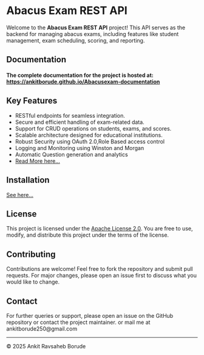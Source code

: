 <h1>Abacus Exam REST API</h1>
  
  <p>
    Welcome to the <strong>Abacus Exam REST API</strong> project! This API serves as the backend for managing abacus exams, including features like student management, exam scheduling, scoring, and reporting.
  </p>
  
  <h2>Documentation</h2>
  <h4>
    The complete documentation for the project is hosted at: 
    <a href="https://ankitborude.github.io/Abacusexam-documentation" target="_blank">https://ankitborude.github.io/Abacusexam-documentation</a>
  </h4>
  
  <h2>Key Features</h2>
  <ul>
    <li>RESTful endpoints for seamless integration.</li>
    <li>Secure and efficient handling of exam-related data.</li>
    <li>Support for CRUD operations on students, exams, and scores.</li>
    <li>Scalable architecture designed for educational institutions.</li>
    <li>Robust Security using OAuth 2.0,Role Based access control</li>
    <li>Logging and Monitoring using Winston and Morgan</li>
    <li>Automatic Question generation and analytics</li>
    <li><a href="https://ankitborude.github.io/Abacusexam-documentation/key-feature">Read More here...</a></li>
  </ul>
  
  <h2>Installation</h2>
  <a href="https://ankitborude.github.io/Abacusexam-documentation/key-feature">See here...</a>
  <h2>License</h2>
  <p>
    This project is licensed under the <a href="https://www.apache.org/licenses/LICENSE-2.0" target="_blank">Apache License 2.0</a>. 
    You are free to use, modify, and distribute this project under the terms of the license.
  </p>
  
  <h2>Contributing</h2>
  <p>
    Contributions are welcome! Feel free to fork the repository and submit pull requests. For major changes, please open an issue first to discuss what you would like to change.
  </p>
  
  <h2>Contact</h2>
  <p>
    For further queries or support, please open an issue on the GitHub repository or contact the project maintainer.
    or mail me at ankitborude250@gmail.com
  </p>
  
  <hr>
  <footer>
    <p>&copy; 2025 Ankit Ravsaheb Borude</p>
  </footer>
</body>
</html>
